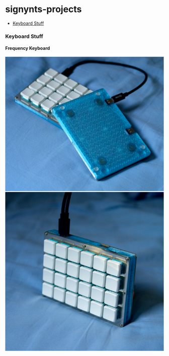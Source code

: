 # signynts-projects

- [Keyboard Stuff](#Keyboard%20Stuff)

### Keyboard Stuff

#### Frequency Keyboard
![](attachments/Keyboard%20Photos.jpg)
![](attachments/Keyboard%20Photos%20Vertical.jpg)